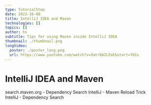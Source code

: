```yaml
---
type: TutorialStep
date: 2022-16-08
title: IntelliJ IDEA and Maven
technologies: []
topics: []
author: hs
subtitle: Tips for using Maven inside IntelliJ IDEA
thumbnail: ./thumbnail.png
longVideo:
  poster: ./poster_long.png
  url: https://www.youtube.com/watch?v=Xatr8AZLOsE&start=701s
---
```


# IntelliJ IDEA and Maven
search.maven.org - Dependency Search
IntelliJ - Maven Reload Trick
IntelliJ - Dependency Search 
